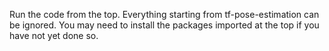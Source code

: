 Run the code from the top. Everything starting from tf-pose-estimation can be ignored. You may need to install the packages imported at the top if you have not yet done so. 
